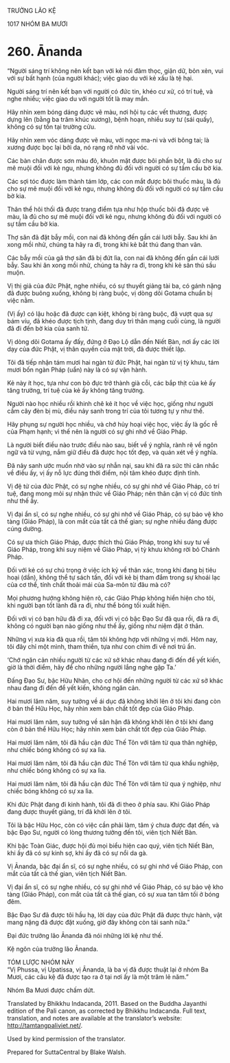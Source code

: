 TRƯỞNG LÃO KỆ

1017 NHÓM BA MƯƠI

# 260\. Ānanda

“Người sáng trí không nên kết bạn với kẻ nói đâm thọc, giận dữ, bỏn xẻn, vui với sự bất hạnh (của người khác); việc giao du với kẻ xấu là tệ hại.

Người sáng trí nên kết bạn với người có đức tin, khéo cư xử, có trí tuệ, và nghe nhiều; việc giao du với người tốt là may mắn.

Hãy nhìn xem bóng dáng được vẽ màu, nơi hội tụ các vết thương, được dựng lên (bằng ba trăm khúc xương), bệnh hoạn, nhiều suy tư (sái quấy), không có sự tồn tại trường cửu.

Hãy nhìn xem vóc dáng được vẽ màu, với ngọc ma-ni và với bông tai; là xương được bọc lại bởi da, nó rạng rỡ nhờ vải vóc.

Các bàn chân được sơn màu đỏ, khuôn mặt được bôi phấn bột, là đủ cho sự mê muội đối với kẻ ngu, nhưng không đủ đối với người có sự tầm cầu bờ kia.

Các sợi tóc được làm thành tám lớp, các con mắt được bôi thuốc màu, là đủ cho sự mê muội đối với kẻ ngu, nhưng không đủ đối với người có sự tầm cầu bờ kia.

Thân thể hôi thối đã được trang điểm tựa như hộp thuốc bôi đã được vẽ màu, là đủ cho sự mê muội đối với kẻ ngu, nhưng không đủ đối với người có sự tầm cầu bờ kia.

Thợ săn đã đặt bẫy mồi, con nai đã không đến gần cái lưới bẫy. Sau khi ăn xong mồi nhử, chúng ta hãy ra đi, trong khi kẻ bắt thú đang than vãn.

Các bẫy mồi của gã thợ săn đã bị đứt lìa, con nai đã không đến gần cái lưới bẫy. Sau khi ăn xong mồi nhử, chúng ta hãy ra đi, trong khi kẻ săn thú sầu muộn.

Vị thị giả của đức Phật, nghe nhiều, có sự thuyết giảng tài ba, có gánh nặng đã được buông xuống, không bị ràng buộc, vị dòng dõi Gotama chuẩn bị việc nằm.

(Vị ấy) có lậu hoặc đã được cạn kiệt, không bị ràng buộc, đã vượt qua sự bám víu, đã khéo được tịch tịnh, đang duy trì thân mạng cuối cùng, là người đã đi đến bờ kia của sanh tử.

Vị dòng dõi Gotama ấy đấy, đứng ở Đạo Lộ dẫn đến Niết Bàn, nơi ấy các lời dạy của đức Phật, vị thân quyến của mặt trời, đã được thiết lập.

Tôi đã tiếp nhận tám mươi hai ngàn từ đức Phật, hai ngàn từ vị tỳ khưu, tám mươi bốn ngàn Pháp (uẩn) này là có sự vận hành.

Kẻ này ít học, tựa như con bò đực trở thành già cỗi, các bắp thịt của kẻ ấy tăng trưởng, trí tuệ của kẻ ấy không tăng trường.

Người nào học nhiều rồi khinh chê kẻ ít học về việc học, giống như người cầm cây đèn bị mù, điều nảy sanh trong trí của tôi tương tự y như thế.

Hãy phụng sự người học nhiều, và chớ hủy hoại việc học, việc ấy là gốc rễ của Phạm hạnh; vì thế nên là người có sự ghi nhớ về Giáo Pháp.

Là người biết điều nào trước điều nào sau, biết về ý nghĩa, rành rẽ về ngôn ngữ và từ vựng, nắm giữ điều đã được học tốt đẹp, và quán xét về ý nghĩa.

Đã nảy sanh ước muốn nhờ vào sự nhẫn nại, sau khi đã ra sức thì cân nhắc về điều ấy, vị ấy nỗ lực đúng thời điểm, nội tâm khéo được định tĩnh.

Vị đệ tử của đức Phật, có sự nghe nhiều, có sự ghi nhớ về Giáo Pháp, có trí tuệ, đang mong mỏi sự nhận thức về Giáo Pháp; nên thân cận vị có đức tính như thế ấy.

Vị đại ẩn sĩ, có sự nghe nhiều, có sự ghi nhớ về Giáo Pháp, có sự bảo vệ kho tàng (Giáo Pháp), là con mắt của tất cả thế gian; sự nghe nhiều đáng được cúng dường.

Có sự ưa thích Giáo Pháp, được thích thú Giáo Pháp, trong khi suy tư về Giáo Pháp, trong khi suy niệm về Giáo Pháp, vị tỳ khưu không rời bỏ Chánh Pháp.

Đối với kẻ có sự chú trọng ở việc ích kỷ về thân xác, trong khi đang bị tiêu hoại (dần), không thể tự sách tấn, đối với kẻ bị tham đắm trong sự khoái lạc của cơ thể, tính chất thoải mái của Sa-môn từ đâu mà có?

Mọi phương hướng không hiện rõ, các Giáo Pháp không hiển hiện cho tôi, khi người bạn tốt lành đã ra đi, như thể bóng tối xuất hiện.

Đối với vị có bạn hữu đã đi xa, đối với vị có bậc Đạo Sư đã qua rồi, đã ra đi, không có người bạn nào giống như thế ấy, giống như niệm đặt ở thân.

Những vị xưa kia đã qua rồi, tâm tôi không hợp với những vị mới. Hôm nay, tôi đây chỉ một mình, tham thiền, tựa như con chim đi về nơi trú ẩn.

‘Chớ ngăn cản nhiều người từ các xứ sở khác nhau đang đi đến để yết kiến, giờ là thời điểm, hãy để cho những người lắng nghe gặp Ta.’

Đấng Đạo Sư, bậc Hữu Nhãn, cho cơ hội đến những người từ các xứ sở khác nhau đang đi đến để yết kiến, không ngăn cản.

Hai mươi lăm năm, suy tưởng về ái dục đã không khởi lên ở tôi khi đang còn ở bản thể Hữu Học, hãy nhìn xem bản chất tốt đẹp của Giáo Pháp.

Hai mươi lăm năm, suy tưởng về sân hận đã không khởi lên ở tôi khi đang còn ở bản thể Hữu Học; hãy nhìn xem bản chất tốt đẹp của Giáo Pháp.

Hai mươi lăm năm, tôi đã hầu cận đức Thế Tôn với tâm từ qua thân nghiệp, như chiếc bóng không có sự xa lìa.

Hai mươi lăm năm, tôi đã hầu cận đức Thế Tôn với tâm từ qua khẩu nghiệp, như chiếc bóng không có sự xa lìa.

Hai mươi lăm năm, tôi đã hầu cận đức Thế Tôn với tâm từ qua ý nghiệp, như chiếc bóng không có sự xa lìa.

Khi đức Phật đang đi kinh hành, tôi đã đi theo ở phía sau. Khi Giáo Pháp đang được thuyết giảng, trí đã khởi lên ở tôi.

Tôi là bậc Hữu Học, còn có việc cần phải làm, tâm ý chưa được đạt đến, và bậc Đạo Sư, người có lòng thương tưởng đến tôi, viên tịch Niết Bàn.

Khi bậc Toàn Giác, được hội đủ mọi biểu hiện cao quý, viên tịch Niết Bàn, khi ấy đã có sự kinh sợ, khi ấy đã có sự nổi da gà.

Vị Ānanda, bậc đại ẩn sĩ, có sự nghe nhiều, có sự ghi nhớ về Giáo Pháp, con mắt của tất cả thế gian, viên tịch Niết Bàn.

Vị đại ẩn sĩ, có sự nghe nhiều, có sự ghi nhớ về Giáo Pháp, có sự bảo vệ kho tàng (Giáo Pháp), con mắt của tất cả thế gian, có sự xua tan tăm tối ở bóng đêm.

Bậc Đạo Sư đã được tôi hầu hạ, lời dạy của đức Phật đã được thực hành, vật mang nặng đã được đặt xuống, giờ đây không còn tái sanh nữa.”

Đại đức trưởng lão Ānanda đã nói những lời kệ như thế.

Kệ ngôn của trưởng lão Ānanda.

TÓM LƯỢC NHÓM NÀY  
“Vị Phussa, vị Upatissa, vị Ānanda, là ba vị đã được thuật lại ở nhóm Ba Mươi, các câu kệ đã được tạo ra ở tại nơi ấy là một trăm lẻ năm.”

Nhóm Ba Mươi được chấm dứt.

Translated by Bhikkhu Indacanda, 2011. Based on the Buddha Jayanthi edition of the Pali canon, as corrected by Bhikkhu Indacanda. Full text, translation, and notes are available at the translator’s website: http://tamtangpaliviet.net/.

Used by kind permission of the translator.

Prepared for SuttaCentral by Blake Walsh.